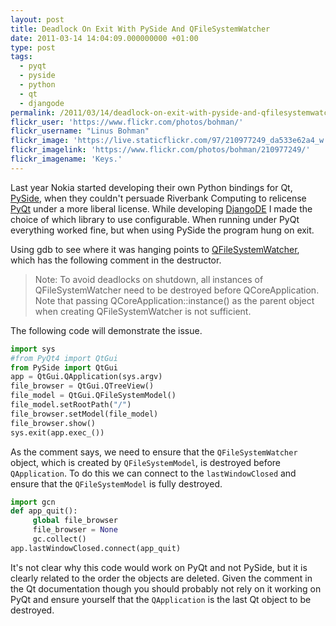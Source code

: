```yaml
---
layout: post
title: Deadlock On Exit With PySide And QFileSystemWatcher
date: 2011-03-14 14:04:09.000000000 +01:00
type: post
tags:
  - pyqt
  - pyside
  - python
  - qt
  - djangode
permalink: /2011/03/14/deadlock-on-exit-with-pyside-and-qfilesystemwatcher/
flickr_user: 'https://www.flickr.com/photos/bohman/'
flickr_username: "Linus Bohman"
flickr_image: 'https://live.staticflickr.com/97/210977249_da533e62a4_w.jpg'
flickr_imagelink: 'https://www.flickr.com/photos/bohman/210977249/'
flickr_imagename: 'Keys.'
---
```

Last year Nokia started developing their own Python bindings for Qt,
[PySide](http://www.pyside.org), when they couldn't persuade Riverbank Computing to relicense
[PyQt](http://www.riverbankcomputing.co.uk/software/pyqt/intro) under a more liberal license. While
developing [DjangoDE](http://www.djangode.com) I made the choice of which library to use
configurable. When running under PyQt everything worked fine, but when using PySide the program hung on exit.

Using gdb to see where it was hanging points to
[QFileSystemWatcher](http://doc.qt.nokia.com/4.7/qfilesystemwatcher.html), which has the following comment in
the destructor.

> Note: To avoid deadlocks on shutdown, all instances of QFileSystemWatcher need to be destroyed
> before QCoreApplication. Note that passing QCoreApplication::instance() as the parent object
> when creating QFileSystemWatcher is not sufficient.

The following code will demonstrate the issue.

```python
import sys
#from PyQt4 import QtGui
from PySide import QtGui
app = QtGui.QApplication(sys.argv)
file_browser = QtGui.QTreeView()
file_model = QtGui.QFileSystemModel()
file_model.setRootPath("/")
file_browser.setModel(file_model)
file_browser.show()
sys.exit(app.exec_())
```

As the comment says, we need to ensure that the `QFileSystemWatcher` object, which is created by
`QFileSystemModel`, is destroyed before `QApplication`. To do this we can connect to the
`lastWindowClosed` and ensure that the `QFileSystemModel` is fully destroyed.

```python
import gcn
def app_quit():
     global file_browser
     file_browser = None
     gc.collect()
app.lastWindowClosed.connect(app_quit)
```

It's not clear why this code would work on PyQt and not PySide, but it is clearly related to the order the
objects are deleted. Given the comment in the Qt documentation though you should probably not rely on it
working on PyQt and ensure yourself that the `QApplication` is the last Qt object to be destroyed.
